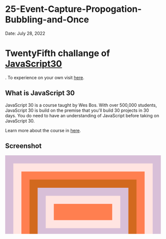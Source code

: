 # 25-Event-Capture-Propogation-Bubbling-and-Once

Date: July 28, 2022

# TwentyFifth challange of [JavaScript30](https://javascript30.com/)

. To experience on your own visit [here](https://rohit-saini7.github.io/24-Sticky-Nav/).

## What is JavaScript 30

JavaScript 30 is a course taught by Wes Bos. With over 500,000 students, JavaScript 30 is build on the premise that you'll build 30 projects in 30 days. You do need to have an understanding of JavaScript before taking on JavaScript 30.

Learn more about the course in [here](https://javascript30.com/).

## Screenshot

![Screendhot-1](./assets/screenshot.png)
